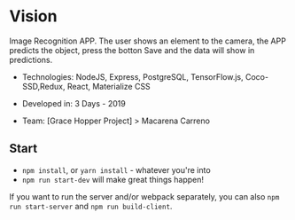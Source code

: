 # Vision

Image Recognition APP. The user shows an element to the camera, the APP predicts the object, press the botton Save and the data will show in predictions.

* Technologies: NodeJS, Express, PostgreSQL, TensorFlow.js, Coco-SSD,Redux, React, Materialize CSS

* Developed in: 3 Days - 2019
* Team: [Grace Hopper Project] > Macarena Carreno

## Start

* `npm install`, or `yarn install` - whatever you're into
* `npm run start-dev` will make great things happen!

If you want to run the server and/or webpack separately, you can also `npm run start-server` and `npm run build-client`.
